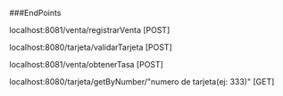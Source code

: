 ###EndPoints 

localhost:8081/venta/registrarVenta [POST]

localhost:8080/tarjeta/validarTarjeta [POST]

localhost:8081/venta/obtenerTasa [POST]

localhost:8080/tarjeta/getByNumber/"numero de tarjeta(ej: 333)" [GET]
